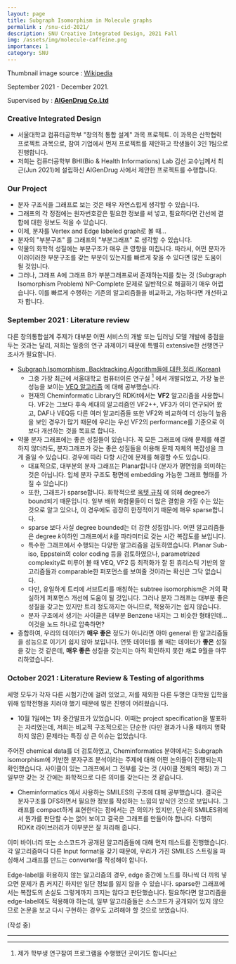 ```yaml
---
layout: page
title: Subgraph Isomorphism in Molecule graphs
permalink : /snu-cid-2021/
description: SNU Creative Integrated Design, 2021 Fall
img: /assets/img/molecule-caffeine.png
importance: 1
category: SNU
---
```


Thumbnail image source : [Wikipedia](https://en.wikipedia.org/wiki/Molecular_graph)

September 2021 - December 2021. 

Supervised by : [**AIGenDrug Co.Ltd**](https://www.aigendrug.com/)

### Creative Integrated Design
- 서울대학교 컴퓨터공학부 "창의적 통합 설계" 과목 프로젝트. 이 과목은 산학협력 프로젝트 과목으로, 참여 기업에서 먼저 프로젝트를 제안하고 학생들이 3인 1팀으로 진행합니다.
- 저희는 컴퓨터공학부 BHI(Bio & Health Informations) Lab 김선 교수님께서 최근(Jun 2021)에 설립하신 AIGenDrug 사에서 제안한 프로젝트를 수행합니다. 

### Our Project
- 분자 구조식을 그래프로 보는 것은 매우 자연스럽게 생각할 수 있습니다.
- 그래프의 각 정점에는 원자번호같은 필요한 정보를 써 넣고, 필요하다면 간선에 결합에 대한 정보도 적을 수 있습니다. 
- 이제, 분자를 Vertex and Edge labeled graph로 볼 때...
- 분자의 "부분구조" 를 그래프의 "부분그래프" 로 생각할 수 있습니다. 
- 약물의 화학적 성질에는 부분구조가 매우 큰 영향을 미칩니다. 따라서, 어떤 분자가 이러이러한 부분구조를 갖는 부분이 있는지를 빠르게 찾을 수 있다면 많은 도움이 될 것입니다. 
- 그러나, 그래프 A에 그래프 B가 부분그래프로써 존재하는지를 찾는 것 (Subgraph Isomorphism Problem) NP-Complete 문제로 일반적으로 해결하기 매우 어렵습니다. 이를 빠르게 수행하는 기존의 알고리즘들을 비교하고, 가능하다면 개선하고자 합니다.

### September 2021 : Literature review
다른 창의통합설계 주제가 대부분 어떤 서비스의 개발 또는 딥러닝 모델 개발에 중점을 두는 것과는 달리, 저희는 일종의 연구 과제이기 때문에 특별히 extensive한 선행연구 조사가 필요합니다.
- [Subgraph Isomorphism, Backtracking Algorithm들에 대한 정리 (Korean)](/cs-adventure/sub-iso-note/)
  - 그중 가장 최근에 서울대학교 컴퓨터이론 연구실 [^1] 에서 개발되었고, 가장 높은 성능을 보이는 [VEQ 알고리즘](/cs-adventure/VEQ/) 에 대해 공부했습니다.
  - 현재의 Cheminformatic Library인 RDKit에서는 **VF2** 알고리즘을 사용합니다. VF2는 그보다 후속 세대의 알고리즘인 VF2++, VF3가 이미 연구되어 왔고, DAF나 VEQ등 다른 여러 알고리즘들 또한 VF2와 비교하여 더 성능이 높음을 보인 경우가 많기 때문에 우리는 우선 VF2의 performance를 기준으로 이보다 개선하는 것을 목표로 합니다.
- 약물 분자 그래프에는 좋은 성질들이 있습니다. 꼭 모든 그래프에 대해 문제를 해결하지 않더라도, 분자그래프가 갖는 좋은 성질들을 이용해 문제 자체의 복잡성을 크게 줄일 수 있습니다. 경우에 따라 다항 시간에 문제를 해결할 수도 있습니다.
  - 대표적으로, 대부분의 분자 그래프는 Planar합니다 (분자가 평면임을 의미하는 것은 아닙니다. 입체 분자 구조도 평면에 embedding 가능한 그래프 형태를 가질 수 있습니다)
  - 또한, 그래프가 sparse합니다. 화학적으로 [옥텟 규칙](https://en.wikipedia.org/wiki/Octet_rule) 에 의해 degree가 bound되기 때문입니다. 일부 배위 화합물들이 더 많은 결합을 가질 수는 있는 것으로 알고 있으나, 이 경우에도 굉장히 한정적이기 때문에 매우 sparse합니다. 
  - sparse 보다 사실 degree bounded는 더 강한 성질입니다. 어떤 알고리즘들은 degree $k$이하인 그래프에서 $k$를 파라미터로 갖는 시간 복잡도를 보입니다.
  - 특수한 그래프에서 수행되는 다양한 알고리즘을 검토하였습니다. Planar Sub-iso, Eppstein의 color coding 등을 검토하였으나, parametrized complexity로 미루어 볼 때 VEQ, VF2 등 최적화가 잘 된 휴리스틱 기반의 알고리즘들과 comparable한 퍼포먼스를 보여줄 것이라는 확신은 그닥 없습니다.
  - 다만, 유일하게 트리에 서브트리를 매칭하는 subtree isomorphism은 거의 확실하게 퍼포먼스 개선에 도움이 될 것입니다. 그러나 분자 그래프는 대부분 좋은 성질을 갖고는 있지만 트리 정도까지는 아니므로, 적용하기는 쉽지 않습니다.
  - 분자 구조에서 생기는 사이클은 대부분 Benzene 내지는 그 비슷한 형태인데...이것을 노드 하나로 압축하면? 
- 종합하여, 우리의 데이터가 **매우 좋은** 정도가 아니라면 아마 general 한 알고리즘들을 성능으로 이기기 쉽지 않아 보입니다. 언뜻 데이터를 볼 때는 데이터가 **좋은** 성질을 갖는 것 같은데, **매우 좋은** 성질을 갖는지는 아직 확인하지 못한 채로 9월을 마무리하였습니다.

### October 2021 : Literature Review & Testing of algorithms
세명 모두가 각자 다른 시험기간에 걸려 있었고, 저를 제외한 다른 두명은 대학원 입학을 위해 입학전형을 치러야 했기 때문에 많은 진행이 어려웠습니다.
- 10월 1일에는 1차 중간발표가 있었습니다. 이때는 project specification을 발표하는 자리였는데, 저희는 비교적 구조적으로는 단순한 (다만 결과가 나올 때까지 명확하지 않은) 문제라는 특징 상 큰 이슈는 없었습니다.

주어진 chemical data를 더 검토하였고, Cheminformatics 분야에서는 Subgraph isomorphism에 기반한 분자구조 분석이라는 주제에 대해 어떤 논의들이 진행되는지 확인했습니다. 사이클이 있는 그래프에서 그 전부를 갖는 것 (사이클 전체의 매칭) 과 그 일부만 갖는 것 간에는 화학적으로 다른 의미를 갖는다는 것 같습니다. 
- Cheminformatics 에서 사용하는 SMILES의 구조에 대해 공부했습니다. 결국은 분자구조를 DFS하면서 필요한 정보를 작성하는 느낌의 방식인 것으로 보입니다. 그래프를 compact하게 표현한다는 점에서는 큰 의의가 있지만, 단순히 SMILES위에서 뭔가를 판단할 수는 없어 보이고 결국은 그래프를 만들어야 합니다. 다행히 RDKit 라이브러리가 이부분은 잘 처리해 줍니다.

이미 바이너리 또는 소스코드가 공개된 알고리즘들에 대해 먼저 테스트를 진행했습니다. 각 알고리즘마다 다른 Input format을 갖기 때문에, 우리가 가진 SMILES 스트링을 파싱해서 그래프를 만드는 converter를 작성해야 합니다. 

Edge-label을 허용하지 않는 알고리즘의 경우, edge 중간에 노드를 하나씩 더 끼워 넣으면 문제가 좀 커지긴 하지만 일단 정보를 잃지 않을 수 있습니다. sparse한 그래프에서는 복잡도의 손실도 그렇게까지 크지는 않다고 판단했습니다. 필요하다면 알고리즘을 edge-label에도 적용해야 하는데, 일부 알고리즘들은 소스코드가 공개되어 있지 않으므로 논문을 보고 다시 구현하는 경우도 고려해야 할 것으로 보였습니다.

(작성 중)

------
[^1]: 제가 학부생 연구참여 프로그램을 수행했던 곳이기도 합니다